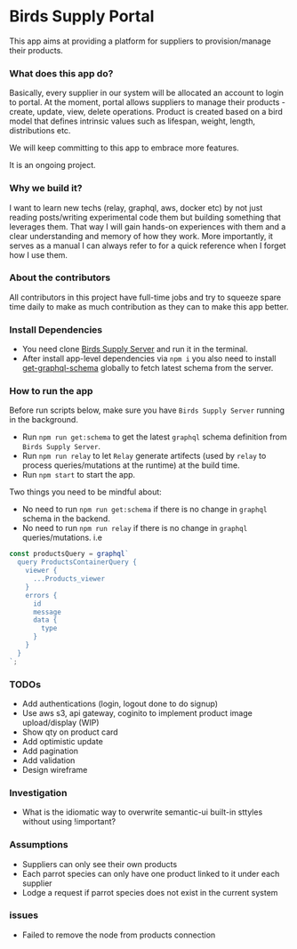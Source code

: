 # Birds Supply Portal

This app aims at providing a platform for suppliers to provision/manage their products.

### What does this app do?
Basically, every supplier in our system will be allocated an account to login to portal. At the moment, portal allows suppliers to manage their products - create, update, view, delete operations. Product is created based on a bird model that defines intrinsic values such as lifespan, weight, length, distributions etc.

We will keep committing to this app to embrace more features.

It is an ongoing project.

### Why we build it?
I want to learn new techs (relay, graphql, aws, docker etc) by not just reading posts/writing experimental code them but building something that leverages them. That way I will gain hands-on experiences with them and a clear understanding and memory of how they work. More importantly, it serves as a manual I can always refer to for a quick reference when I forget how I use them.

### About the contributors
All contributors in this project have full-time jobs and try to squeeze spare time daily to make as much contribution as they can to make this app better.

### Install Dependencies
* You need clone [Birds Supply Server](https://github.com/DavidHe1127/birds-supply-server) and run it in the terminal.
* After install app-level dependencies via `npm i` you also need to install [get-graphql-schema](https://github.com/graphcool/get-graphql-schema) globally to fetch latest schema from the server.

### How to run the app
Before run scripts below, make sure you have `Birds Supply Server` running in the background.
* Run `npm run get:schema` to get the latest `graphql` schema definition from `Birds Supply Server`.
* Run `npm run relay` to let `Relay` generate artifects (used by `relay` to process queries/mutations at the runtime) at the build time.
* Run `npm start` to start the app.

Two things you need to be mindful about:
* No need to run `npm run get:schema` if there is no change in `graphql` schema in the backend.
* No need to run `npm run relay` if there is no change in `graphql` queries/mutations. i.e

```js
const productsQuery = graphql`
  query ProductsContainerQuery {
    viewer {
      ...Products_viewer
    }
    errors {
      id
      message
      data {
        type
      }
    }
  }
`;
```

### TODOs
* Add authentications (login, logout done to do signup)
* Use aws s3, api gateway, coginito to implement product image upload/display (WIP)
* Show qty on product card
* Add optimistic update
* Add pagination
* Add validation
* Design wireframe

### Investigation
* What is the idiomatic way to overwrite semantic-ui built-in sttyles without using !important?

### Assumptions
* Suppliers can only see their own products
* Each parrot species can only have one product linked to it under each supplier
* Lodge a request if parrot species does not exist in the current system

### issues
* Failed to remove the node from products connection
